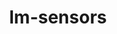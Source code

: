---
permalink: /engineering/projects/lm-sensors/
project_link_name: lm-sensors
project_maintainers: ''
project_stats: 'true'
project_url: n/a
title: lm-sensors
display: "false"
---